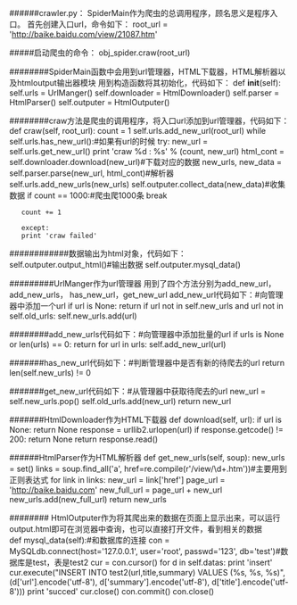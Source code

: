 ######crawler.py：  SpiderMain作为爬虫的总调用程序，顾名思义是程序入口。
首先创建入口url，命令如下：
root_url = 'http://baike.baidu.com/view/21087.htm'

#####启动爬虫的命令：
obj_spider.craw(root_url)

########SpiderMain函数中会用到url管理器，HTML下载器，HTML解析器以及htmloutput输出器模块
用到构造函数将其初始化，代码如下：
 def __init__(self):
      self.urls = UrlManger()
      self.downloader = HtmlDownloader()
      self.parser = HtmlParser()
      self.outputer = HtmlOutputer()

########craw方法是爬虫的调用程序，将入口url添加到url管理器，代码如下：
 def craw(self, root_url):
     count = 1
     self.urls.add_new_url(root_url)
    while self.urls.has_new_url():#如果有url的时候
       try:
       new_url = self.urls.get_new_url()
       print 'craw %d : %s' % (count, new_url)
       html_cont = self.downloader.download(new_url)#下载对应的数据
       new_urls, new_data = self.parser.parse(new_url, html_cont)#解析器
       self.urls.add_new_urls(new_urls)
       self.outputer.collect_data(new_data)#收集数据
    if count == 1000:#爬虫爬1000条
       break

       count += 1

       except:
       print 'craw failed'

############数据输出为html对象，代码如下：
 self.outputer.output_html()#输出数据
 self.outputer.mysql_data()

#########UrlManger作为url管理器
用到了四个方法分别为add_new_url，add_new_urls， has_new_url，get_new_url
add_new_url代码如下：#向管理器中添加一个url
 if url is None:
      return
if url not in self.new_urls and url not in self.old_urls:
      self.new_urls.add(url)

########add_new_urls代码如下：#向管理器中添加批量的url
   if urls is None or len(urls) == 0:
       return
   for url in urls:
       self.add_new_url(url)

#######has_new_url代码如下：#判断管理器中是否有新的待爬去的url
 return len(self.new_urls) != 0

#######get_new_url代码如下：#从管理器中获取待爬去的url
 new_url = self.new_urls.pop()
      self.old_urls.add(new_url)
      return new_url

#######HtmlDownloader作为HTML下载器
 def download(self, url):
    if url is None:
       return None
    response = urllib2.urlopen(url)
    if response.getcode() != 200:
      return None
     return response.read()

######HtmlParser作为HTML解析器
 def get_new_urls(self, soup):
     new_urls = set()
     links = soup.find_all('a', href=re.compile(r'/view/\d+\.htm'))#主要用到正则表达式
     for link in links:
      new_url = link['href']
     page_url = 'http://baike.baidu.com'
     new_full_url = page_url + new_url
     new_urls.add(new_full_url)
     return new_urls

######## HtmlOutputer作为将其爬出来的数据在页面上显示出来，可以运行output.html即可在浏览器中查询，也可以直接打开文件，看到相关的数据             
 def mysql_data(self):#和数据库的连接
      con = MySQLdb.connect(host='127.0.0.1', user='root', passwd='123', db='test')#数据库是test，表是test2
      cur = con.cursor()
     for d in self.datas:
       print 'insert'
       cur.execute("INSERT INTO test2(url,title,summary) VALUES (%s, %s, %s)",
      (d['url'].encode('utf-8'), d['summary'].encode('utf-8'), d['title'].encode('utf-8')))
       print 'succed'
      cur.close()
      con.commit()
      con.close()


